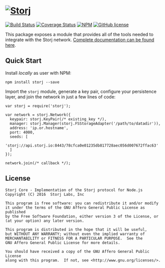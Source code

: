 [![Storj](https://avatars3.githubusercontent.com/u/6308081?v=3&s=200)](http://storj.github.io/core)
==============

[![Build Status](https://img.shields.io/travis/Storj/core.svg?style=flat-square)](https://travis-ci.org/Storj/core)
[![Coverage Status](https://img.shields.io/coveralls/Storj/core.svg?style=flat-square)](https://coveralls.io/r/Storj/core)
[![NPM](https://img.shields.io/npm/v/storj.svg?style=flat-square)](https://www.npmjs.com/package/storj)
[![GitHub license](https://img.shields.io/badge/license-AGPLv3-blue.svg?style=flat-square)](https://raw.githubusercontent.com/Storj/core/master/LICENSE)

This package exposes a module that provides all of the tools needed to
integrate with the Storj network. [Complete documentation can be found here](http://storj.github.io/core).

Quick Start
-----------

Install *locally* as user with NPM:

```
npm install storj --save
```

Import the `storj` module, generate a key pair, configure your persistence
layer, and join the network in just a few lines of code:

```
var storj = require('storj');

var network = storj.Network({
  keypair: storj.KeyPair(/* existing_key */),
  manager: storj.Manager(storj.FSStorageAdapter('/path/to/datadir')),
  address: 'ip.or.hostname',
  port: 4000,
  seeds: [
    'storj://api.storj.io:8443/78cfca0e01235db817728aec056d007672ffac63'
  ]
});

network.join(/* callback */);
```

License
-------

```
Storj Core - Implementation of the Storj protocol for Node.js
Copyright (C) 2016  Storj Labs, Inc

This program is free software: you can redistribute it and/or modify
it under the terms of the GNU Affero General Public License as published
by the Free Software Foundation, either version 3 of the License, or
(at your option) any later version.

This program is distributed in the hope that it will be useful,
but WITHOUT ANY WARRANTY; without even the implied warranty of
MERCHANTABILITY or FITNESS FOR A PARTICULAR PURPOSE.  See the
GNU Affero General Public License for more details.

You should have received a copy of the GNU Affero General Public License
along with this program.  If not, see <http://www.gnu.org/licenses/>.
```
